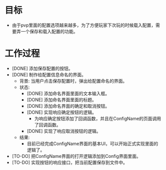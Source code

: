 # 目标
- 由于pvp里面的配置选项越来越多，为了方便玩家下次玩的时候载入配置，需要弄一个保存和载入配置的功能。

# 工作过程
- [DONE] 添加保存配置的按钮。
- [DONE] 制作给配置信息命名的界面。
	- 背景: 当用户点击保存配置时，弹出给配置命名的界面。
	- 状态:
		- [DONE] 添加命名界面里面的文本输入框。
		- [DONE] 添加命名界面里面的标题。
		- [DONE] 添加命名界面的确定和取消按钮。
		- [DONE] 实现响应确定按钮的逻辑。
			- 为响应确定按钮添加了回调函数，并且在ConfigName的页面调用了回调函数。
		- [DONE] 实现了响应取消按钮的逻辑。
	- 结果:
		- 目前已经完成ConfigName界面的基本UI，可以开始正式实现里面的逻辑了。
- [TO-DO] 把ConfigName界面的打开逻辑添加到Config界面里面。
- [TO-DO] 实现按钮的响应接口，把当前配置保存到文件中。